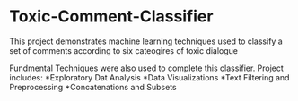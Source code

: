 # Toxic-Comment-Classifier
This project demonstrates machine learning techniques used to classify a set of comments according to six cateogires of toxic dialogue

Fundmental Techniques were also used to complete this classifier. Project includes:
*Exploratory Dat Analysis
*Data Visualizations
*Text Filtering and Preprocessing
*Concatenations and Subsets
